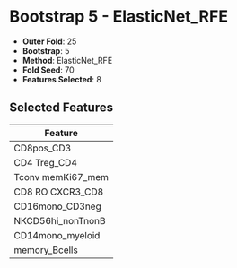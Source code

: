 # Bootstrap 5 - ElasticNet_RFE

- **Outer Fold**: 25
- **Bootstrap**: 5
- **Method**: ElasticNet_RFE
- **Fold Seed**: 70
- **Features Selected**: 8

## Selected Features

| Feature |
|---------|
| CD8pos_CD3 |
| CD4 Treg_CD4 |
| Tconv memKi67_mem |
| CD8 RO CXCR3_CD8 |
| CD16mono_CD3neg |
| NKCD56hi_nonTnonB |
| CD14mono_myeloid |
| memory_Bcells |
